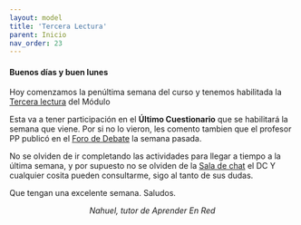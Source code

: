 ```yaml
---
layout: model
title: 'Tercera Lectura'
parent: Inicio
nav_order: 23
---
```


<h4>Buenos días y buen lunes</h4>
<p>Hoy comenzamos la penúltima semana del curso y tenemos habilitada la <a href="" target="_blank" rel="noreferrer noopener">Tercera lectura</a> del Módulo</p>
<p>Esta va a tener participación en el <b>Último Cuestionario</b> que se habilitará la semana que viene. Por si no lo vieron, les comento tambien que el profesor PP publicó en el <a href="F3" target="_blank" rel="noreferrer noopener">Foro de Debate</a> la semana pasada.</p>
<p>No se olviden de ir completando las actividades para llegar a tiempo a la última semana, y por supuesto no se olviden de la <a href="SC" target="_blank" rel="noreferrer noopener">Sala de chat</a> el DC Y cualquier cosita pueden consultarme, sigo al tanto de sus dudas.</p>
<p>Que tengan una excelente semana. Saludos.</p>
<p style="text-align:center;"><i>Nahuel, tutor de Aprender En Red</i></p>
